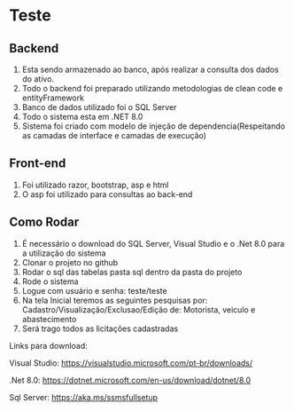 
# Teste

## Backend
1. Esta sendo armazenado ao banco, após realizar a consulta dos dados do ativo.
2. Todo o backend foi preparado utilizando metodologias de clean code e entityFramework
3. Banco de dados utilizado foi o SQL Server
4. Todo o sistema esta em .NET 8.0
5. Sistema foi criado com modelo de injeção de dependencia(Respeitando as camadas de interface e camadas de execução)

## Front-end
1. Foi utilizado razor, bootstrap, asp e html
2. O asp foi utilizado para consultas ao back-end

## Como Rodar
1. É necessário o download do SQL Server, Visual Studio e o .Net 8.0 para a utilização do sistema
2. Clonar o projeto no github
3. Rodar o sql das tabelas pasta sql dentro da pasta do projeto
4. Rode o sistema
5. Logue com usuário e senha: teste/teste
6. Na tela Inicial teremos as seguintes pesquisas por: Cadastro/Visualização/Exclusao/Edição de: Motorista, veiculo e abastecimento
7. Será trago todos as licitações cadastradas

Links para download:

Visual Studio:
https://visualstudio.microsoft.com/pt-br/downloads/

.Net 8.0:
https://dotnet.microsoft.com/en-us/download/dotnet/8.0

Sql Server:
https://aka.ms/ssmsfullsetup